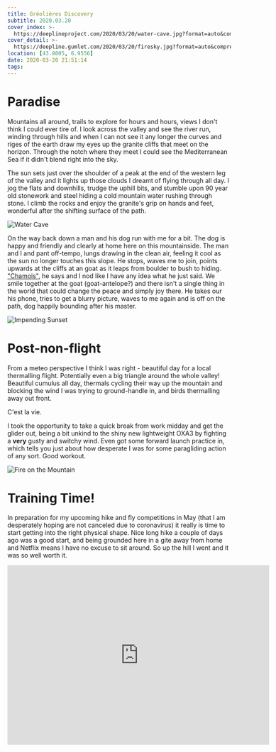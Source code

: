 ```yaml
---
title: Gréolières Discovery
subtitle: 2020.03.20
cover_index: >-
  https://deeplineproject.com/2020/03/20/water-cave.jpg?format=auto&compress=true&ar=1:1&mode=crop&crop=smart
cover_detail: >-
  https://deepline.gumlet.com/2020/03/20/firesky.jpg?format=auto&compress=true
location: [43.8005, 6.9556]
date: 2020-03-20 21:51:14
tags:
---
```

# Paradise
Mountains all around, trails to explore for hours and hours, views I don't think I could ever tire of. I look across the valley and see the river run, winding through hills and when I can not see it any longer the curves and riges of the earth draw my eyes up the granite cliffs that meet on the horizon. Through the notch where they meet I could see the Mediterranean Sea if it didn't blend right into the sky.

The sun sets just over the shoulder of a peak at the end of the western leg of the valley and it lights up those clouds I dreamt of flying through all day. I jog the flats and downhills, trudge the uphill bits, and stumble upon 90 year old stonework and steel hiding a cold mountain water rushing through stone. I climb the rocks and enjoy the granite's grip on hands and feet, wonderful after the shifting surface of the path.

![Water Cave](https://deeplineproject.com/2020/03/20/water-cave.jpg?format=auto&compress=true&mode=crop&crop=bottom&height=1500&ar=5:3)

On the way back down a man and his dog run with me for a bit. The dog is happy and friendly and clearly at home here on this mountainside. The man and I and pant off-tempo, lungs drawing in the clean air, feeling it cool as the sun no longer touches this slope. He stops, waves me to join, points upwards at the cliffs at an goat as it leaps from boulder to bush to hiding. ["Chamois"](https://en.wikipedia.org/wiki/Chamois), he says and I nod like I have any idea what he just said. We smile together at the goat (goat-antelope?) and there isn't a single thing in the world that could change the peace and simply joy there. He takes our his phone, tries to get a blurry picture, waves to me again and is off on the path, dog happily bounding after his master.

![Impending Sunset](https://deeplineproject.com/2020/03/20/valley.jpg?format=auto&compress=true&width=2000)

# Post-non-flight
From a meteo perspective I think I was right - beautiful day for a local thermalling flight. Potentially even a big triangle around the whole valley! Beautiful cumulus all day, thermals cycling their way up the mountain and blocking the wind I was trying to ground-handle in, and birds thermalling away out front.

C'est la vie.

I took the opportunity to take a quick break from work midday and get the glider out, being a bit unkind to the shiny new lightweight OXA3 by fighting a **very** gusty and switchy wind. Even got some forward launch practice in, which tells you just about how desperate I was for some paragliding action of any sort. Good workout.

![Fire on the Mountain](https://deeplineproject.com/2020/03/20/firesky.jpg?format=auto&compress=true&width=2000)

# Training Time!
In preparation for my upcoming hike and fly competitions in May (that I am desperately hoping are not canceled due to coronavirus) it really is time to start getting into the right physical shape. Nice long hike a couple of days ago was a good start, and being grounded here in a gite away from home and Netflix means I have no excuse to sit around. So up the hill I went and it was so well worth it.

<iframe height='405' width='590' frameborder='0' allowtransparency='true' scrolling='no' src='https://www.strava.com/activities/3200955591/embed/af749a3f042f7cfa70a4b7b6cfeda61f33dfae76'></iframe>

